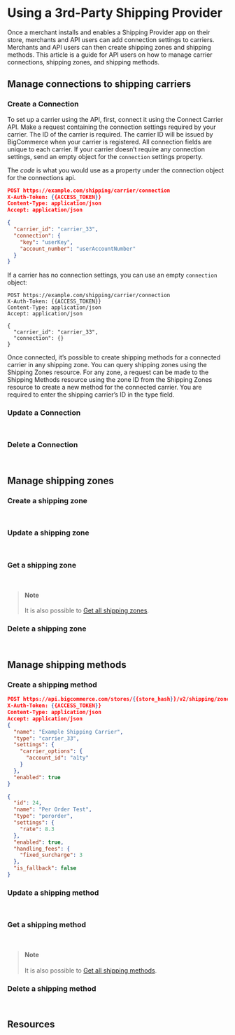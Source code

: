# Using a 3rd-Party Shipping Provider

Once a merchant installs and enables a Shipping Provider app on their store, merchants and API users can add connection settings to carriers. Merchants and API users can then create shipping zones and shipping methods. This article is a guide for API users on how to manage carrier connections, shipping zones, and shipping methods.

## Manage connections to shipping carriers 

### Create a Connection

To set up a carrier using the API, first, connect it using the Connect Carrier API. Make a request containing the connection settings required by your carrier. The ID of the carrier is required. The carrier ID will be issued by BigCommerce when your carrier is registered. All connection fields are unique to each carrier. If your carrier doesn’t require any connection settings, send an empty object for the `connection` settings property.

The *code* is what you would use as a property under the connection object for the connections api.

<!--
type: tab
title: Request
-->

```json title="Example POST request with X-Auth-Token header" lineNumbers
POST https://example.com/shipping/carrier/connection
X-Auth-Token: {{ACCESS_TOKEN}}
Content-Type: application/json
Accept: application/json

{
  "carrier_id": "carrier_33",
  "connection": {
    "key": "userKey",
    "account_number": "userAccountNumber"
  }
}
```

<!--
type: tab
title: Response
-->


<!-- type: tab-end -->

If a carrier has no connection settings, you can use an empty `connection` object: 

<!--
type: tab
title: Request
-->

```http title="Example POST request with X-Auth-Token header" lineNumbers
POST https://example.com/shipping/carrier/connection
X-Auth-Token: {{ACCESS_TOKEN}}
Content-Type: application/json
Accept: application/json

{
  "carrier_id": "carrier_33",
  "connection": {}
}
```

<!--
type: tab
title: Response
-->

<!-- type: tab-end -->

Once connected, it’s possible to create shipping methods for a connected carrier in any shipping zone. You can query shipping zones using the Shipping Zones resource. For any zone, a request can be made to the Shipping Methods resource using the zone ID from the Shipping Zones resource to create a new method for the connected carrier. You are required to enter the shipping carrier’s ID in the type field.

### Update a Connection

<!--
type: tab
title: Request
-->

```json title="Example PUT request with X-Auth-Token header" lineNumbers
```

<!--
type: tab
title: Response
-->

```json title="Example PUT response" lineNumbers
```

<!-- type: tab-end -->

### Delete a Connection

<!--
type: tab
title: Request
-->

```json title="Example DELETE request with X-Auth-Token header" lineNumbers
```

<!--
type: tab
title: Response
-->

```json title="Example DELETE response" lineNumbers
```

<!-- type: tab-end -->

## Manage shipping zones

### Create a shipping zone

<!--
type: tab
title: Request
-->

```json title="Example POST request with X-Auth-Token header" lineNumbers
```

<!--
type: tab
title: Response
-->

```json title="Example POST response" lineNumbers
```

<!-- type: tab-end -->

### Update a shipping zone

<!--
type: tab
title: Request
-->

```json title="Example PUT request with X-Auth-Token header" lineNumbers
```

<!--
type: tab
title: Response
-->

```json title="Example PUT response" lineNumbers
```

<!-- type: tab-end -->


### Get a shipping zone

<!--
type: tab
title: Request
-->

```json title="Example GET request with X-Auth-Token header" lineNumbers
```

<!--
type: tab
title: Response
-->

```json title="Example GET response" lineNumbers
```

<!-- type: tab-end -->


<!-- theme:info -->
> #### Note
> It is also possible to [Get all shipping zones](/api-reference/store-management/shipping-api/shipping-zones/getallshippingzones).

### Delete a shipping zone

<!--
type: tab
title: Request
-->

```json title="Example DELETE request with X-Auth-Token header" lineNumbers
```

<!--
type: tab
title: Response
-->

```json title="Example DELETE response" lineNumbers
```

<!-- type: tab-end -->


## Manage shipping methods


### Create a shipping method


<!--
type: tab
title: Request
-->

```json title="Example POST request with X-Auth-Token header" lineNumbers
POST https://api.bigcommerce.com/stores/{{store_hash}}/v2/shipping/zones/{{zone_id}}/methods
X-Auth-Token: {{ACCESS_TOKEN}}
Content-Type: application/json
Accept: application/json
{
  "name": "Example Shipping Carrier",
  "type": "carrier_33",
  "settings": {
    "carrier_options": {
      "account_id": "a1ty"
    }
  },
  "enabled": true
}
```

<!--
type: tab
title: Response
-->

```json title="Example POST response" lineNumbers
{
  "id": 24,
  "name": "Per Order Test",
  "type": "perorder",
  "settings": {
    "rate": 8.3
  },
  "enabled": true,
  "handling_fees": {
    "fixed_surcharge": 3
  },
  "is_fallback": false
}
```

<!-- type: tab-end -->






### Update a shipping method

<!--
type: tab
title: Request
-->

```json title="Example PUT request with X-Auth-Token header" lineNumbers
```

<!--
type: tab
title: Response
-->

```json title="Example PUT response" lineNumbers
```

<!-- type: tab-end -->


### Get a shipping method

<!--
type: tab
title: Request
-->

```json title="Example GET request with X-Auth-Token header" lineNumbers
```

<!--
type: tab
title: Response
-->

```json title="Example GET response" lineNumbers
```

<!-- type: tab-end -->


<!-- theme:info -->
> #### Note
> It is also possible to [Get all shipping methods](/api-reference/store-management/shipping-api/shipping-method/getshippingmethodszone).

### Delete a shipping method


<!--
type: tab
title: Request
-->

```json title="Example DELETE request with X-Auth-Token header" lineNumbers
```

<!--
type: tab
title: Response
-->

```json title="Example DELETE response" lineNumbers
```

<!-- type: tab-end -->


## Resources
